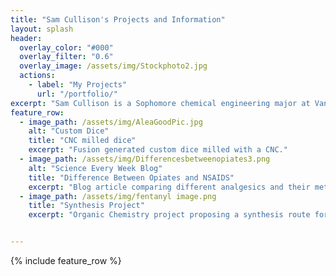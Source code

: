 ```yaml
---
title: "Sam Cullison's Projects and Information"
layout: splash
header:
  overlay_color: "#000"
  overlay_filter: "0.6"
  overlay_image: /assets/img/Stockphoto2.jpg
  actions:
    - label: "My Projects"
      url: "/portfolio/"
excerpt: "Sam Cullison is a Sophomore chemical engineering major at Vanderbilt University. He is passionate about drug mechanism of action and the biotechnology industry."
feature_row:
  - image_path: /assets/img/AleaGoodPic.jpg
    alt: "Custom Dice"
    title: "CNC milled dice"
    excerpt: "Fusion generated custom dice milled with a CNC."
  - image_path: /assets/img/Differencesbetweenopiates3.png
    alt: "Science Every Week Blog"
    title: "Difference Between Opiates and NSAIDS"
    excerpt: "Blog article comparing different analgesics and their methods of action."
  - image_path: /assets/img/fentanyl image.png
    title: "Synthesis Project"
    excerpt: "Organic Chemistry project proposing a synthesis route for fentanyl and comparing it to the industrial process."


---
```


{% include feature_row %}
